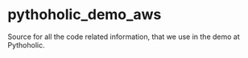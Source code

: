 # pythoholic_demo_aws
Source for all the code related information, that we use in the demo at Pythoholic.
